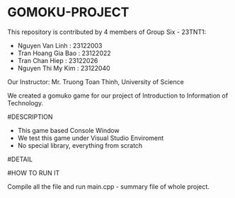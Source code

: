 # GOMOKU-PROJECT
This repository is contributed by 4 members of Group Six - 23TNT1:
- Nguyen Van Linh : 23122003
- Tran Hoang Gia Bao : 23122022
- Tran Chan Hiep : 23122026
- Nguyen Thi My Kim : 23122040

Our Instructor: Mr. Truong Toan Thinh, University of Science

We created a gomuko game for our project of Introduction to Information of Technology.

#DESCRIPTION
- This game based Console Window
- We test this game under Visual Studio Enviroment
- No special library, everything from scratch

#DETAIL

#HOW TO RUN IT 

Compile all the file and run main.cpp - summary file of whole project.


